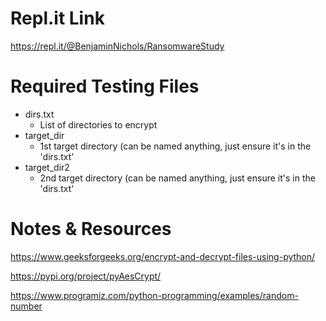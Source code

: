 # Repl.it Link
https://repl.it/@BenjaminNichols/RansomwareStudy

# Required Testing Files
* dirs.txt
   * List of directories to encrypt
* target_dir
   * 1st target directory (can be named anything, just ensure it's in the 'dirs.txt'
* target_dir2
   * 2nd target directory (can be named anything, just ensure it's in the 'dirs.txt'

# Notes & Resources
https://www.geeksforgeeks.org/encrypt-and-decrypt-files-using-python/

https://pypi.org/project/pyAesCrypt/

https://www.programiz.com/python-programming/examples/random-number
